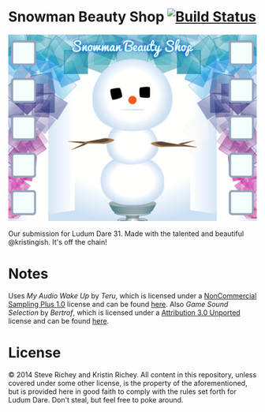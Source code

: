 # Snowman Beauty Shop [![Build Status](https://travis-ci.org/steverichey/LD31.svg)](https://travis-ci.org/steverichey/LD31)

![](./screenshot.png)

Our submission for Ludum Dare 31. Made with the talented and beautiful @kristingish. It's off the chain!

# Notes

Uses *My Audio Wake Up* by *Teru*, which is licensed under a [NonCommercial Sampling Plus 1.0](https://creativecommons.org/licenses/nc-sampling+/1.0/) license and can be found [here](http://ccmixter.org/files/teru/48170). Also *Game Sound Selection* by *Bertrof*, which is licensed under a [Attribution 3.0 Unported](https://creativecommons.org/licenses/by/3.0/) license and can be found [here](https://www.freesound.org/people/Bertrof/sounds/131658/).

# License

&copy; 2014 Steve Richey and Kristin Richey. All content in this repository, unless covered under some other license, is the property of the aforementioned, but is provided here in good faith to comply with the rules set forth for Ludum Dare. Don't steal, but feel free to poke around.